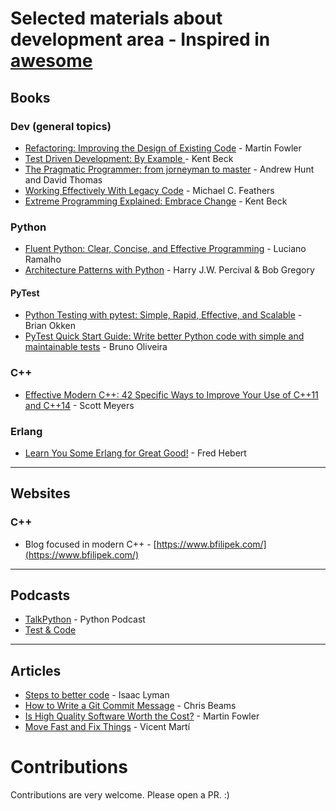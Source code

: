 # Selected materials about development area - Inspired in [awesome](https://github.com/sindresorhus/awesome)

## Books

### Dev (general topics)

* [Refactoring: Improving the Design of Existing Code](https://www.goodreads.com/book/show/44936.Refactoring) - Martin Fowler
* [Test Driven Development: By Example ](https://www.goodreads.com/book/show/387190.Test_Driven_Development) - Kent Beck
* [The Pragmatic Programmer: from jorneyman to master](https://www.goodreads.com/book/show/4099.The_Pragmatic_Programmer) - Andrew Hunt and David Thomas
* [Working Effectively With Legacy Code](https://www.goodreads.com/book/show/44919.Working_Effectively_with_Legacy_Code) - Michael C. Feathers
* [Extreme Programming Explained: Embrace Change](https://www.goodreads.com/book/show/67833.Extreme_Programming_Explained?from_search=true) - Kent Beck

### Python

* [Fluent Python: Clear, Concise, and Effective Programming](https://www.goodreads.com/book/show/22800567-fluent-python) - Luciano Ramalho
* [Architecture Patterns with Python](https://www.goodreads.com/book/show/52592131-architecture-patterns-with-python) - Harry J.W. Percival & Bob Gregory

#### PyTest
 * [Python Testing with pytest: Simple, Rapid, Effective, and Scalable](https://www.amazon.co.uk/Python-Testing-pytest-Brian-Okken/dp/1680502409/) - Brian Okken
 * [PyTest Quick Start Guide: Write better Python code with simple and maintainable tests](https://www.amazon.co.uk/pytest-Quick-Start-Guide-maintainable/dp/1789347564) - Bruno Oliveira

### C++

 * [Effective Modern C++: 42 Specific Ways to Improve Your Use of C++11 and C++14](https://www.goodreads.com/book/show/22800553-effective-modern-c?from_search=true) - Scott Meyers
 

### Erlang
 * [Learn You Some Erlang for Great Good!](https://learnyousomeerlang.com/) - Fred Hebert

--------------------------------------------------------------------------


## Websites

### C++
 * Blog focused in modern C++ - [https://www.bfilipek.com/](https://www.bfilipek.com/)
 
 
 --------------------------------------------------------------------------
 
 ## Podcasts
 
  * [TalkPython](https://talkpython.fm) - Python Podcast
  * [Test & Code](https://testandcode.com/)
  
 
 --------------------------------------------------------------------------
 
 ## Articles
 
  * [Steps to better code](https://medium.com/@isaaclyman/steps-to-better-code-e6c3cce0c7f9) - Isaac Lyman
  * [How to Write a Git Commit Message](https://chris.beams.io/posts/git-commit/) - Chris Beams
  * [Is High Quality Software Worth the Cost?](https://martinfowler.com/articles/is-quality-worth-cost.html) - Martin Fowler
  * [Move Fast and Fix Things](https://github.blog/2015-12-15-move-fast/) - Vicent Martí 
 
 # Contributions
 
 Contributions are very welcome. Please open a PR. :)
 
